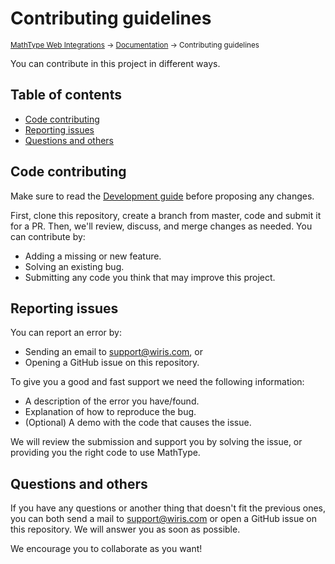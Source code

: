 # Contributing guidelines

<small>[MathType Web Integrations](../../README.md) → [Documentation](../README.md) → Contributing guidelines</small>

You can contribute in this project in different ways.

## Table of contents

- [Code contributing](#code-contributing)
- [Reporting issues](#reporting-issues)
- [Questions and others](#questions-and-others)

## Code contributing

Make sure to read the [Development guide](../development/README.md) before proposing any changes.

First, clone this repository, create a branch from master, code and submit it for a PR. Then, we'll review, discuss, and merge changes as needed. You can contribute by:

- Adding a missing or new feature.
- Solving an existing bug.
- Submitting any code you think that may improve this project.

## Reporting issues

You can report an error by:

- Sending an email to support@wiris.com, or
- Opening a GitHub issue on this repository.

To give you a good and fast support we need the following information: 

- A description of the error you have/found.
- Explanation of how to reproduce the bug.
- (Optional) A demo with the code that causes the issue.

We will review the submission and support you by solving the issue, or providing you the right code to use MathType.

## Questions and others

If you have any questions or another thing that doesn't fit the previous ones, you can both send a mail to [support@wiris.com](mailto:support@wiris.com) or open a GitHub issue on this repository. We will answer you as soon as possible. 

We encourage you to collaborate as you want! 
